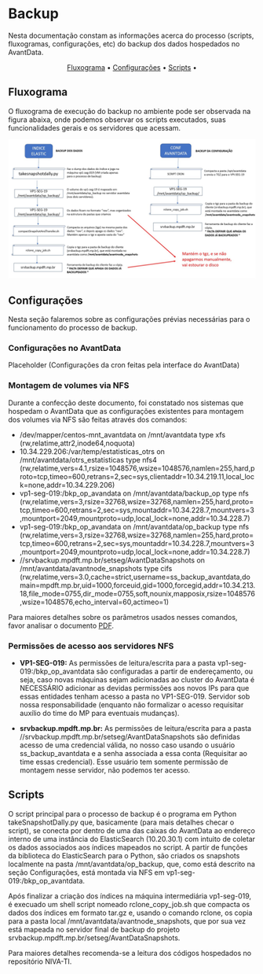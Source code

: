 # Backup
Nesta documentação constam as informações acerca do processo (scripts, fluxogramas, configurações, etc) do backup dos dados hospedados no AvantData.

<p align="center">
  <a href="#fluxograma">Fluxograma</a> •
  <a href="#configurações">Configurações</a> •
  <a href="#scripts">Scripts</a> •
</p>

## Fluxograma

O fluxograma de execução do backup no ambiente pode ser observada na figura abaixa, onde podemos observar os scripts executados, suas funcionalidades gerais e os servidores que acessam. 

![Fluxograma backup](images/fluxograma.jpg)

## Configurações

Nesta seção falaremos sobre as configurações prévias necessárias para o funcionamento do processo de backup.

### Configurações no AvantData

Placeholder (Configurações da cron feitas pela interface do AvantData)

### Montagem de volumes via NFS

Durante a confecção deste documento, foi constatado nos sistemas que hospedam o AvantData que as configurações existentes para montagem dos volumes via NFS são feitas através dos comandos:

* /dev/mapper/centos-mnt_avantdata on /mnt/avantdata type xfs (rw,relatime,attr2,inode64,noquota)
* 10.34.229.206:/var/temp/estatisticas_otrs on /mnt/avantdata/otrs_estatisticas type nfs4 (rw,relatime,vers=4.1,rsize=1048576,wsize=1048576,namlen=255,hard,proto=tcp,timeo=600,retrans=2,sec=sys,clientaddr=10.34.219.11,local_lock=none,addr=10.34.229.206)
* vp1-seg-019:/bkp_op_avandata on /mnt/avantdata/backup_op type nfs (rw,relatime,vers=3,rsize=32768,wsize=32768,namlen=255,hard,proto=tcp,timeo=600,retrans=2,sec=sys,mountaddr=10.34.228.7,mountvers=3,mountport=2049,mountproto=udp,local_lock=none,addr=10.34.228.7)
* vp1-seg-019:/bkp_op_avandata on /mnt/avantdata/op_backup type nfs (rw,relatime,vers=3,rsize=32768,wsize=32768,namlen=255,hard,proto=tcp,timeo=600,retrans=2,sec=sys,mountaddr=10.34.228.7,mountvers=3,mountport=2049,mountproto=udp,local_lock=none,addr=10.34.228.7)
* //srvbackup.mpdft.mp.br/setseg/AvantDataSnapshots on /mnt/avantdata/avantnode_snapshots type cifs (rw,relatime,vers=3.0,cache=strict,username=ss_backup_avantdata,domain=mpdft.mp.br,uid=1000,forceuid,gid=1000,forcegid,addr=10.34.213.18,file_mode=0755,dir_mode=0755,soft,nounix,mapposix,rsize=1048576,wsize=1048576,echo_interval=60,actimeo=1)

Para maiores detalhes sobre os parâmetros usados nesses comandos, favor analisar o documento [PDF](Doc_backup_info.pdf).

### Permissões de acesso aos servidores NFS

* **VP1-SEG-019:** As permissões de leitura/escrita para a pasta vp1-seg-019:/bkp_op_avantdata são configuradas a partir de endereçamento, ou seja, caso novas máquinas sejam adicionadas ao cluster do AvantData é NECESSÁRIO adicionar as devidas permissões aos novos IPs para que essas entidades tenham acesso a pasta no VP1-SEG-019. Servidor sob nossa responsabilidade (enquanto não formalizar o acesso requisitar auxílio do time do MP para eventuais mudanças).

* **srvbackup.mpdft.mp.br:** As permissões de leitura/escrita para a pasta //srvbackup.mpdft.mp.br/setseg/AvantDataSnapshots são definidas acesso de uma credencial válida, no nosso caso usando o usuário ss_backup_avantdata e a senha associada a essa conta (Requisitar ao time essas credencial). Esse usuário tem somente permissão de montagem nesse servidor, não podemos ter acesso.

## Scripts

O script principal para o processo de backup é o programa em Python takeSnapshotDally.py que, basicamente (para mais detalhes checar o script), se conecta por dentro de uma das caixas do AvantData ao endereço interno de uma instância do ElasticSearch (10.20.30.1) com intuito de coletar os dados associados aos índices mapeados no script. A partir de funções da biblioteca do ElasticSearch para o Python, são criados os snapshots localmente na pasta /mnt/avantdata/op_backup, que, como está descrito na seção Configurações, está montada via NFS em vp1-seg-019:/bkp_op_avantdata.

Após finalizar a criação dos índices na máquina intermediária vp1-seg-019, é execuado um shell script nomeado rclone_copy_job.sh que compacta os dados dos índices em formato tar.gz e, usando o comando rclone, os copia para a pasta local /mnt/avantdata/avantnode_snapshots, que por sua vez está mapeada no servidor final de backup do projeto srvbackup.mpdft.mp.br/setseg/AvantDataSnapshots.

Para maiores detalhes recomenda-se a leitura dos códigos hospedados no repositório NIVA-TI.